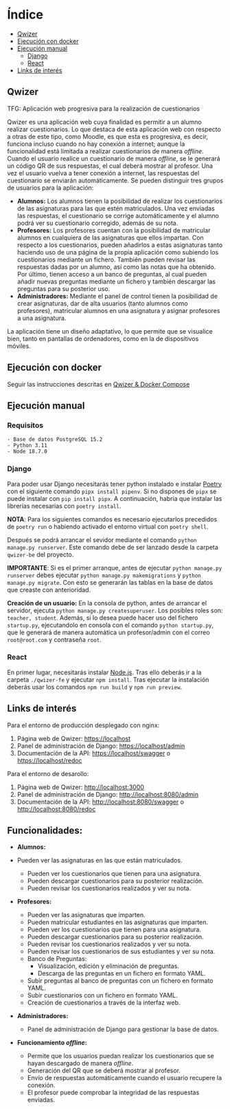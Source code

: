 # Índice

- [Qwizer](#qwizer)
- [Ejecución con docker](#ejecución-con-docker)
- [Ejecución manual](#ejecución-manual)
  - [Django](#django)
  - [React](#react)
- [Links de interés](#links-de-interés)

## Qwizer

 TFG: Aplicación web progresiva para la realización de cuestionarios

 Qwizer es una aplicación web cuya finalidad es permitir a un alumno realizar cuestionarios. Lo que destaca de esta aplicación web con respecto a otras de este tipo, como Moodle, es que esta es progresiva, es decir, funciona incluso cuando no hay conexión a internet; aunque la funcionalidad está limitada a realizar cuestionarios de manera *offline*. Cuando el usuario realice un cuestionario de manera *offline*, se le generará un código QR de sus respuestas, el cual deberá mostrar al profesor. Una vez el usuario vuelva a tener conexión a internet, las respuestas del cuestionario se enviarán automáticamente. Se pueden distinguir tres grupos de usuarios para la aplicación:

- **Alumnos:** Los alumnos tienen la posibilidad de realizar los cuestionarios de las asignaturas para las que estén matriculados. Una vez enviadas las respuestas, el cuestionario se corrige automáticamente y el alumno podrá ver su cuestionario corregido, además de su nota.
- **Profesores:** Los profesores cuentan con la posibilidad de matricular alumnos en cualquiera de las asignaturas que ellos impartan. Con respecto a los cuestionarios, pueden añadirlos a estas asignaturas tanto haciendo uso de una página de la propia aplicación como subiendo los cuestionarios mediante un fichero. También pueden revisar las respuestas dadas por un alumno, así como las notas que ha obtenido. Por último, tienen acceso a un banco de preguntas, al cual pueden añadir nuevas preguntas mediante un fichero y también descargar las preguntas para su posterior uso.
- **Administradores:** Mediante el panel de control tienen la posibilidad de crear asignaturas, dar de alta usuarios (tanto alumnos como profesores), matricular alumnos en una asignatura y asignar profesores a una asignatura.

La aplicación tiene un diseño adaptativo, lo que permite que se visualice bien, tanto en pantallas de ordenadores, como en la de dispositivos móviles.

## Ejecución con docker

   Seguir las instrucciones descritas en [Qwizer & Docker Compose](.docker/README.md)

## Ejecución manual

### Requisitos

```plaintext
- Base de datos PostgreSQL 15.2
- Python 3.11
- Node 18.7.0
```

### Django

Para poder usar Django necesitarás tener python instalado e instalar [Poetry](https://python-poetry.org/docs/#installing-with-pipx) con el siguiente comando `pipx install pipenv`. Si no dispones de `pipx` se puede instalar con `pip install pipx`. A continuación, habría que instalar las librerías necesarias con `poetry install`.

**NOTA**: Para los siguientes comandos es necesario ejecutarlos precedidos de `poetry run` o habiendo activado el entorno virtual con `poetry shell`.

Después se podrá arrancar el sevidor mediante el comando `python manage.py runserver`. Este comando debe de ser lanzado desde la carpeta `qwizer-be` del proyecto.

**IMPORTANTE**: Si es el primer arranque, antes de ejecutar `python manage.py runserver` debes ejecutar `python manage.py makemigrations` y `python manage.py migrate`. Con esto se generarán las tablas en la base de datos que creaste con anterioridad.

**Creación de un usuario:** En la consola de python, antes de arrancar el servidor, ejecuta `python manage.py createsuperuser`. Los posibles roles son: `teacher, student`. Además, si lo desea puede hacer uso del fichero `startup.py`, ejecutandolo en consola con el comando `python startup.py`, que le generará de manera automática un profesor/admin con el correo `root@root.com` y contraseña `root`.

### React

En primer lugar, necesitarás instalar [Node.js](https://nodejs.org/es/). Tras ello deberás ir a la carpeta `./qwizer-fe` y ejecutar `npm install`.
Tras ejecutar la instalación deberás usar los comandos `npm run build` y `npm run preview`.

## Links de interés

Para el entorno de producción desplegado con nginx:

1. Página web de Qwizer: <https://localhost>
2. Panel de administración de Django: <https://localhost/admin>
3. Documentación de la API: <https://localhost/swagger> o <https://localhost/redoc>

Para el entorno de desarollo:

1. Página web de Qwizer: <http://localhost:3000>
2. Panel de administración de Django: <http://localhost:8080/admin>
3. Documentación de la API: <http://localhost:8080/swagger> o <http://localhost:8080/redoc>

## **Funcionalidades:**

- **Alumnos:**  
- Pueden ver las asignaturas en las que están matriculados.
  - Pueden ver los cuestionarios que tienen para una asignatura.
  - Pueden descargar cuestionarios para su posterior realización.
  - Pueden revisar los cuestionarios realizados y ver su nota.

- **Profesores:**
  - Pueden ver las asignaturas que imparten.
  - Pueden matricular estudiantes en las asignaturas que imparten.
  - Pueden ver los cuestionarios que tienen para una asignatura.
  - Pueden descargar cuestionarios para su posterior realización.
  - Pueden revisar los cuestionarios realizados y ver su nota.
  - Pueden revisar los cuestionarios de sus estudiantes y ver su nota.
  - Banco de Preguntas:
    - Visualización, edición y eliminación de preguntas.
    - Descarga de las preguntas en un fichero en formato YAML.
  - Subir preguntas al banco de preguntas con un fichero en formato YAML.
  - Subir cuestionarios con un fichero en formato YAML.
  - Creación de cuestionarios a través de la interfaz web.

- **Administradores:**
  - Panel de administración de Django para gestionar la base de datos.

- **Funcionamiento _offline_:**
  - Permite que los usuarios puedan realizar los cuestionarios que se hayan descargado de manera _offline_.
  - Generación del QR que se deberá mostrar al profesor.
  - Envío de respuestas automáticamente cuando el usuario recupere la conexión.
  - El profesor puede comprobar la integridad de las respuestas enviadas.
